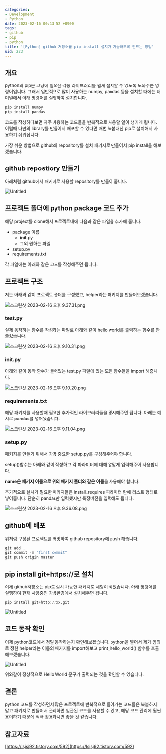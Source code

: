```yaml
---
categories:
- Development
- Python
date: 2023-02-16 00:13:52 +0900
tags:
- github
- pip
- python
title: '[Python] github 저장소를 pip install 설치가 가능하도록 만드는 방법'
uid: 223
---
```


## 개요

python의 pip은 코딩에 필요한 각종 라이브러리를 쉽게 설치할 수 있도록 도와주는 명령어입니다. 그래서 일반적으로 많이 사용하는 numpy, pandas 등을 설치할 때에는 터미널에서 아래 명령어를 실행하여 설치합니다.

```python
pip install numpy
pip install pandas
```

코드를 작성하다보면 자주 사용하는 코드들을 반복적으로 사용할 일이 생기게 됩니다. 이럴때 나만의 library를 만들어서 배포할 수 있다면 매번 복붙대신 pip로 설치해서 사용하기 쉬워집니다. 

가장 쉬운 방법으로 github의 repository를 설치 패키지로 만들어서 pip install을 해보겠습니다.

## github repostiory 만들기

아래처럼 github에서 패키지로 사용할 repository를 만들어 줍니다.

![Untitled](https://i.imgur.com/qwFC1x5.png)

## 프로젝트 폴더에 python package 코드 추가

해당 project를 clone해서 프로젝트내에 다음과 같은 파일을 추가해 줍니다.

- package 이름
    - __init__.py
    - 그외 원하는 파일
- setup.py
- requirements.txt

각 파일에는 아래와 같은 코드를 작성해주면 됩니다.

## 프로젝트 구조

저는 아래와 같이 프로젝트 폴더를 구성했고, helper라는 패키지를 만들어보겠습니다.

![스크린샷 2023-02-16 오후 9.37.31.png](https://i.imgur.com/IYpWKNS.png)

### test.py

실제 동작하는 함수를 작성하는 파일로 아래와 같이 hello world를 출력하는 함수를 만들었습니다.

![스크린샷 2023-02-16 오후 9.10.31.png](https://i.imgur.com/9yRkSMb.png)

### __init__.py

아래와 같이 동작 함수가 들어있는 test.py 파일에 있는 모든 함수들을 import 해줍니다.

![스크린샷 2023-02-16 오후 9.10.20.png](https://i.imgur.com/hPY1RIx.png)

### requirements.txt

해당 패키지를 사용할때 필요한 추가적인 라이브러리들을 명시해주면 됩니다. 아래는 예시로 pandas를 넣어놨습니다.

![스크린샷 2023-02-16 오후 9.11.04.png](https://i.imgur.com/2btAKu2.png)

### setup.py

패키지를 만들기 위해서 가장 중요한 setup.py를 구성해주어야 합니다.

setup()함수는 아래와 같이 작성하고 각 파라미터에 대해 알맞게 입력해주어 사용합니다.

**name은 패키지 이름으로 위의 패키지 폴더와 같은 이름**을 사용해야 합니다.

추가적으로 설치가 필요한 패키지들은 install_requires 파라미터 란에 리스트 형태로 넣어줍니다. 단순히 pandas만 입력했지만 특정버전을 입력해도 됩니다.

![스크린샷 2023-02-16 오후 9.36.08.png](https://i.imgur.com/laz252B.png)

## github에 배포

위처럼 구성된 프로젝트를 커밋하여 github repository에 push 해줍니다.

```python
git add .
git commit -m "first commit"
git push origin master
```

## pip install git+https://로 설치

이제 github저장소는 pip로 설치 가능한 패키지로 세팅이 되었습니다. 아래 명령어를 실행하여 현재 사용중인 가상환경에서 설치해주면 됩니다.

```python
pip install git+http://xx.git
```

![Untitled](https://i.imgur.com/2QKAzLy.png)

## 코드 동작 확인

이제 python코드에서 정말 동작하는지 확인해보겠습니다. python을 열어서 제가 임의로 정한 helper라는 이름의 패키지를 import해보고 print_hello_world() 함수를 호출해보겠습니다.

![Untitled](https://i.imgur.com/IJYsvaU.png)

위와같이 정상적으로 Hello World 문구가 출력되는 것을 확인할 수 있습니다.

## 결론

python 코드를 작성하면서 많은 프로젝트에 반복적으로 들어가는 코드들은 복붙하지 말고 패키지로 만들어서 관리하면 일관된 코드를 사용할 수 있고, 해당 코드 관리에 훨씬 용이하기 때문에 적극 활용하시면 좋을 것 같습니다.

## 참고자료

[https://lsjsj92.tistory.com/592](https://lsjsj92.tistory.com/592)